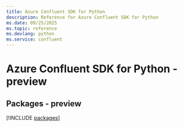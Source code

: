 ```yaml
---
title: Azure Confluent SDK for Python
description: Reference for Azure Confluent SDK for Python
ms.date: 09/25/2025
ms.topic: reference
ms.devlang: python
ms.service: confluent
---
```

# Azure Confluent SDK for Python - preview
## Packages - preview
[!INCLUDE [packages](confluent-index.md)]